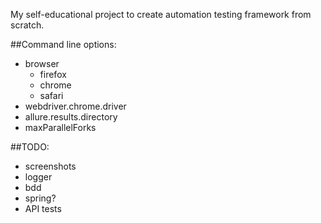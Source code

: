 My self-educational project to create automation testing framework from scratch.

##Command line options:
* browser
    * firefox
    * chrome
    * safari
* webdriver.chrome.driver
* allure.results.directory
* maxParallelForks

##TODO:
* screenshots
* logger
* bdd
* spring?
* API tests